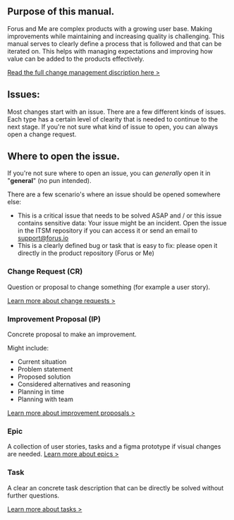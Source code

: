 ## Purpose of this manual.

Forus and Me are complex products with a growing user base. Making improvements while maintaining and increasing quality is challenging. This manual serves to clearly define a process that is followed and that can be iterated on. This helps with managing expectations and improving how value can be added to the products effectively.

[Read the full change management discription here >](https://github.com/teamforus/general/blob/develop/manuals/development/change-management-full.md)

## Issues:

Most changes start with an issue. There are a few different kinds of issues. Each type has a certain level of clearity that is needed to continue to the next stage. If you're not sure what kind of issue to open, you can always open a change request.

## Where to open the issue.

If you're not sure where to open an issue, you can _generally_ open it in "**general**" (no pun intended). 

There are a few scenario's where an issue should be opened somewhere else:

- This is a critical issue that needs to be solved ASAP and / or this issue contains sensitive data: Your issue might be an incident. Open the issue in the ITSM repository if you can access it or send an email to support@forus.io
- This is a clearly defined bug or task that is easy to fix: please open it directly in the product repository (Forus or Me)


### Change Request (CR)
Question or proposal to change something (for example a user story).

[Learn more about change requests >]()

### Improvement Proposal (IP)
Concrete proposal to make an improvement.

Might include:
- Current situation
- Problem statement
- Proposed solution
- Considered alternatives and reasoning
- Planning in time
- Planning with team

[Learn more about improvement proposals >]()

### Epic
A collection of user stories, tasks and a figma prototype if visual changes are needed.
[Learn more about epics >]()

### Task
A clear an concrete task description that can be directly be solved without further questions.

[Learn more about tasks >]()


